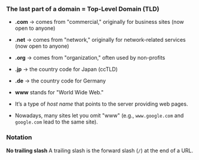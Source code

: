 ###  The last part of a domain = Top-Level Domain (TLD)

* **.com** → comes from "commercial," originally for business sites (now open to anyone)
* **.net** → comes from "network," originally for network-related services (now open to anyone)
* **.org** → comes from "organization," often used by non-profits
* **.jp** → the country code for Japan (ccTLD)
* **.de** → the country code for Germany


* **www** stands for "World Wide Web."
* It’s a type of *host name* that points to the server providing web pages.
* Nowadays, many sites let you omit "www" (e.g., `www.google.com` and `google.com` lead to the same site).



### Notation
**No trailing slash**
A trailing slash is the forward slash (`/`) at the end of a URL. 
